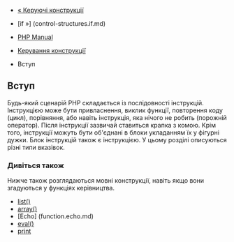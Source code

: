 - [« Керуючі конструкції](language.control-structures.md)
- [if »] (control-structures.if.md)

- [PHP Manual](index.md)
- [Керування конструкції](language.control-structures.md)
-   Вступ

## Вступ

Будь-який сценарій PHP складається із послідовності інструкцій. Інструкцією
може бути привласнення, виклик функції, повторення коду (цикл), порівняння,
або навіть інструкція, яка нічого не робить (порожній оператор). Після
інструкції зазвичай ставиться крапка з комою. Крім того, інструкції можуть
бути об'єднані в блоки укладанням їх у фігурні дужки. Блок
інструкцій також є інструкцією. У цьому розділі
описуються різні типи вказівок.

### Дивіться також

Нижче також розглядаються мовні конструкції, навіть якщо вони
згадуються у функціях керівництва.

- [list()](function.list.md)
- [array()](function.array.md)
- [Echo] (function.echo.md)
- [eval()](function.eval.md)
- [print](function.print.md)
